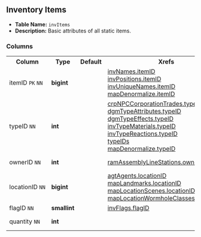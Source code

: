 ## Inventory Items

* __Table Name:__ ``invItems``
* __Description:__ Basic attributes of all static items.

### Columns

<table>
    <tbody>
        <tr>
            <th>Column</th>
            <th>Type</th>
            <th>Default</th>
            <th>Xrefs</th>
            <th>Description</th>
        </tr>
        <tr>
            <td nowrap>
                itemID
                <code title="Belongs to primary key">PK</code>
                <code title="Not Null">NN</code>
            </td>
            <td>
                <strong>bigint</strong>
            </td>
            <td></td>
            <td>
                <a href="../mssql_invNames/">invNames.itemID</a><br>
                <a href="../mssql_invPositions/">invPositions.itemID</a><br>
                <a href="../mssql_invUniqueNames/">invUniqueNames.itemID</a><br>
                <a href="../sqlite_mapDenormalize/">mapDenormalize.itemID</a>
            </td>
            <td>In-game item ID.</td>
        </tr>
        <tr>
            <td nowrap>
                typeID
                <code title="Not Null">NN</code>
            </td>
            <td>
                <strong>int</strong>
            </td>
            <td></td>
            <td>
                <a href="../mssql_crpNPCCorporationTrades/">crpNPCCorporationTrades.typeID</a><br>
                <a href="../mssql_dgmTypeAttributes/">dgmTypeAttributes.typeID</a><br>
                <a href="../mssql_dgmTypeEffects/">dgmTypeEffects.typeID</a><br>
                <a href="../mssql_invTypeMaterials/">invTypeMaterials.typeID</a><br>
                <a href="../mssql_invTypeReactions/">invTypeReactions.typeID</a><br>
                <a href="../yaml_typeIDs/">typeIDs</a><br>
                <a href="../sqlite_mapDenormalize/">mapDenormalize.typeID</a>
            </td>
            <td>Type of in-game item.</td>
        </tr>
        <tr>
            <td nowrap>
                ownerID
                <code title="Not Null">NN</code>
            </td>
            <td>
                <strong>int</strong>
            </td>
            <td></td>
            <td>
                <a href="../mssql_ramAssemblyLineStations/">ramAssemblyLineStations.ownerID</a>
            </td>
            <td>Item owner ID.</td>
        </tr>
        <tr>
            <td nowrap>
                locationID
                <code title="Not Null">NN</code>
            </td>
            <td>
                <strong>bigint</strong>
            </td>
            <td></td>
            <td>
                <a href="../mssql_agtAgents/">agtAgents.locationID</a><br>
                <a href="../sqlite_mapLandmarks/">mapLandmarks.locationID</a><br>
                <a href="../sqlite_mapLocationScenes/">mapLocationScenes.locationID</a><br>
                <a href="../sqlite_mapLocationWormholeClasses/">mapLocationWormholeClasses.locationID</a><br>
            </td>
            <td>Item location ID.</td>
        </tr>
        <tr>
            <td nowrap>
                flagID
                <code title="Not Null">NN</code>
            </td>
            <td>
                <strong>smallint</strong>
            </td>
            <td></td>
            <td>
                <a href="../mssql_invFlags/">invFlags.flagID</a>
            </td>
            <td>Item flags.</td>
        </tr>
        <tr>
            <td nowrap>
                quantity
                <code title="Not Null">NN</code>
            </td>
            <td>
                <strong>int</strong>
            </td>
            <td></td>
            <td></td>
            <td>Item quantity.</td>
        </tr>
    </tbody>
</table>
